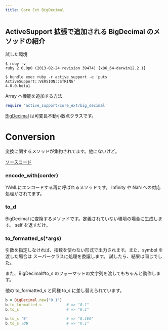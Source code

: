 ```yaml
---
title: Core Ext BigDecimal
---
```

ActiveSupport 拡張で追加される BigDecimal のメソッドの紹介
--------------------------------------------------------------------------------

試した環境

```
$ ruby -v
ruby 2.0.0p0 (2013-02-24 revision 39474) [x86_64-darwin12.2.1]
```

```
$ bundle exec ruby -r active_support -e 'puts ActiveSupport::VERSION::STRING'
4.0.0.beta1
```

Array へ機能を追加する方法

```ruby
require 'active_support/core_ext/big_decimal'
```

[BigDecimal](http://rurema.clear-code.com/query:BigDecimal/) は可変長不動小数点クラスです。

Conversion
================================================================================

変換に関するメソッドが集約されてます。他にないけど。

[ソースコード](https://github.com/rails/rails/blob/v4.0.0.beta1/activesupport/lib/active_support/core_ext/big_decimal/conversions.rb)

### encode_with(corder)

YAMLにエンコードする再に呼ばれるメソッドです。
Infinity や NaN への対応処理がされてます。

### to_d

BigDecimal に変換するメソッドです。定義されていない環境の場合に生成します。
self を返すだけ。

### to_formatted_s(*args)

引数を指定しなければ、指数を使わない形式で出力されます。また、symbol を渡した場合は スーパークラスに処理を委譲します。 試したら、結果は同じでした。

また、BigDecimal#to_s のフォーマットの文字列を渡してもちゃんと動作します。

他の to_formatted_s と同様 to_s に差し替えられています。

```ruby
b = BigDecimal.new('0.1')
b.to_formatted_s           # => "0.1"
b.to_s                     # => "0.1"

b.to_s 'E'                 # => "0.1E0"
b.to_s :db                 # => "0.1"
```
